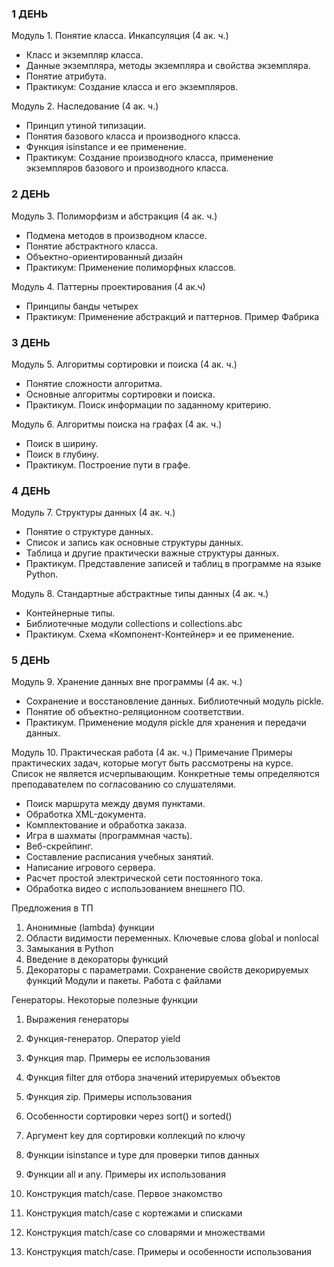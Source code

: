 ### 1 ДЕНЬ

Модуль 1. Понятие класса. Инкапсуляция  (4 ак. ч.)
* Класс и экземпляр класса.
* Данные экземпляра, методы экземпляра и свойства экземпляра.
* Понятие атрибута.
* Практикум: Создание класса и его экземпляров.

Модуль 2. Наследование  (4 ак. ч.)
* Принцип утиной типизации.
* Понятия базового класса и производного класса.
* Функция isinstance и ее применение.
* Практикум: Создание производного класса, применение экземпляров базового и производного класса.

### 2 ДЕНЬ


Модуль 3. Полиморфизм и абстракция  (4 ак. ч.)
* Подмена методов в производном классе.
* Понятие абстрактного класса.
* Объектно-ориентированный дизайн
* Практикум: Применение полиморфных классов.


Модуль 4. Паттерны проектирования (4 ак.ч)
* Принципы банды четырех
* Практикум: Применение абстракций и паттернов. Пример Фабрика

### 3 ДЕНЬ


Модуль 5. Алгоритмы сортировки и поиска  (4 ак. ч.)
* Понятие сложности алгоритма.
* Основные алгоритмы сортировки и поиска.
* Практикум. Поиск информации по заданному критерию.

Модуль 6. Алгоритмы поиска на графах  (4 ак. ч.)
* Поиск в ширину.
* Поиск в глубину.
* Практикум. Построение пути в графе.


### 4 ДЕНЬ

Модуль 7. Структуры данных  (4 ак. ч.)

* Понятие о структуре данных.
* Список и запись как основные структуры данных.
* Таблица и другие практически важные структуры данных.
* Практикум. Представление записей и таблиц в программе на языке Python.

Модуль 8. Стандартные абстрактные типы данных  (4 ак. ч.)
* Контейнерные типы.
* Библиотечные модули collections и collections.abc
* Практикум. Схема «Компонент-Контейнер» и ее применение.

### 5 ДЕНЬ


Модуль 9. Хранение данных вне программы  (4 ак. ч.)
* Сохранение и восстановление данных. Библиотечный модуль pickle.
* Понятие об объектно-реляционном соответствии.
* Практикум. Применение модуля pickle для хранения и передачи данных.

Модуль 10. Практическая работа  (4 ак. ч.)
Примечание
Примеры практических задач, которые могут быть рассмотрены на курсе. Список не является исчерпывающим. Конкретные темы определяются преподавателем по согласованию со слушателями.
* Поиск маршрута между двумя пунктами.
* Обработка XML-документа.
* Комплектование и обработка заказа.
* Игра в шахматы (программная часть).
* Веб-скрейпинг.
* Составление расписания учебных занятий.
* Написание игрового сервера.
* Расчет простой электрической сети постоянного тока.
* Обработка видео с использованием внешнего ПО.


Предложения в ТП



1.	Анонимные (lambda) функции
2.	Области видимости переменных. Ключевые слова global и nonlocal
3.	Замыкания в Python
4.	Введение в декораторы функций
5.	Декораторы с параметрами. Сохранение свойств декорируемых функций
Модули и пакеты. Работа с файлами




Генераторы. Некоторые полезные функции
1.	Выражения генераторы
2.	Функция-генератор. Оператор yield
3.	Функция map. Примеры ее использования
4.	Функция filter для отбора значений итерируемых объектов
5.	Функция zip. Примеры использования
6.	Особенности сортировки через sort() и sorted()
7.	Аргумент key для сортировки коллекций по ключу
8.	Функции isinstance и type для проверки типов данных
9.	Функции all и any. Примеры их использования




1.	Конструкция match/case. Первое знакомство
2.	Конструкция match/case с кортежами и списками
3.	Конструкция match/case со словарями и множествами
4.	Конструкция match/case. Примеры и особенности использования


